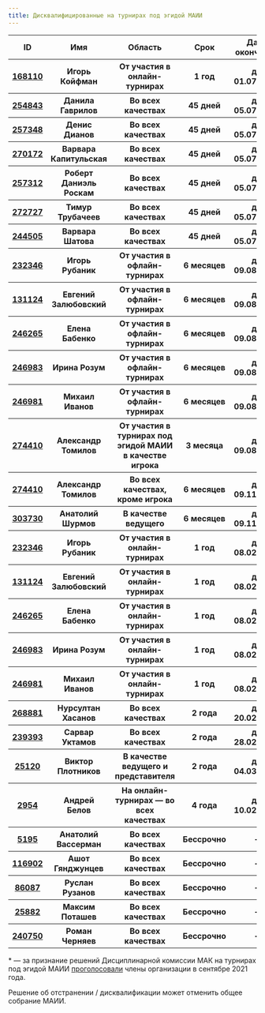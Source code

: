 ```yaml
---
title: Дисквалифицированные на турнирах под эгидой МАИИ
---
```

<table class="uk-table uk-table-divider uk-table-hover">
<thead>
  <tr>
  <th>ID</th>
  <th>Имя</th>
  <th>Область</th>
  <th>Срок</th>
  <th>Дата окончания</th>
  <th>Комментарий</th>
  </tr>
</thead>
<tbody>
<tr>
  <th><a href="https://rating.maii.li/b/player/168110">168110</a></th>
  <th>Игорь Койфман</th>
  <th>От участия в онлайн-турнирах</th>
  <th>1 год</th>
  <th>до 01.07.2024</th>
  <th>По <a href="https://www.maii.li/docs/2023-08-17-reshenie-dg-11-(po-povodu-igorya-kojfmana)/">решению ДГ №11</a></th>
  </tr>
   <tr>
  <th><a href="https://rating.maii.li/b/player/254843">254843</a></th>
  <th>Данила Гаврилов</th>
  <th>Во всех качествах</th>
  <th>45 дней</th>
  <th>до 05.07.2024</th>
  <th>По <a href="https://www.maii.li/docs/2024-05-20-reshenie-dg-17/">решению ДГ №17</a></th>
  </tr>
   <tr>
  <th><a href="https://rating.maii.li/b/player/257348">257348</a></th>
  <th>Денис Дианов</th>
  <th>Во всех качествах</th>
  <th>45 дней</th>
  <th>до 05.07.2024</th>
  <th>По <a href="https://www.maii.li/docs/2024-05-20-reshenie-dg-17/">решению ДГ №17</a></th>
  </tr>
   <tr>
  <th><a href="https://rating.maii.li/b/player/270172">270172</a></th>
  <th>Варвара Капитульская</th>
  <th>Во всех качествах</th>
  <th>45 дней</th>
  <th>до 05.07.2024</th>
  <th>По <a href="https://www.maii.li/docs/2024-05-20-reshenie-dg-17/">решению ДГ №17</a></th>
  </tr>
   <tr>
  <th><a href="https://rating.maii.li/b/player/257312">257312</a></th>
  <th>Роберт Даниэль Роскам</th>
  <th>Во всех качествах</th>
  <th>45 дней</th>
  <th>до 05.07.2024</th>
  <th>По <a href="https://www.maii.li/docs/2024-05-20-reshenie-dg-17/">решению ДГ №17</a></th>
  </tr>
   <tr>
  <th><a href="https://rating.maii.li/b/player/272727">272727</a></th>
  <th>Тимур Трубачеев</th>
  <th>Во всех качествах</th>
  <th>45 дней</th>
  <th>до 05.07.2024</th>
  <th>По <a href="https://www.maii.li/docs/2024-05-20-reshenie-dg-17/">решению ДГ №17</a></th>
  </tr>
     <tr>
  <th><a href="https://rating.maii.li/b/player/244505">244505</a></th>
  <th>Варвара Шатова</th>
  <th>Во всех качествах</th>
  <th>45 дней</th>
  <th>до 05.07.2024</th>
  <th>По <a href="https://www.maii.li/docs/2024-05-20-reshenie-dg-17/">решению ДГ №17</a></th>
  </tr>
<tr>
  <th><a href="https://rating.maii.li/b/player/232346">232346</a></th>
  <th>Игорь Рубаник</th>
  <th>От участия в офлайн-турнирах</th>
  <th>6 месяцев</th>
  <th>до 09.08.2024</th>
  <th>По <a href="https://www.maii.li/docs/2024-02-08-reshenie-dg-12-(po-povodu-komandy-polusuharik)/">решению ДГ №12</a></th>
  </tr>
<tr>
  <th><a href="https://rating.maii.li/b/player/131124">131124</a></th>
  <th>Евгений Залюбовский</th>
  <th>От участия в офлайн-турнирах</th>
  <th>6 месяцев</th>
  <th>до 09.08.2024</th>
  <th>По <a href="https://www.maii.li/docs/2024-02-08-reshenie-dg-12-(po-povodu-komandy-polusuharik)/">решению ДГ №12</a></th>
  </tr>
<tr>
  <th><a href="https://rating.maii.li/b/player/246265">246265</a></th>
  <th>Елена Бабенко</th>
  <th>От участия в офлайн-турнирах</th>
  <th>6 месяцев</th>
  <th>до 09.08.2024</th>
  <th>По <a href="https://www.maii.li/docs/2024-02-08-reshenie-dg-12-(po-povodu-komandy-polusuharik)/">решению ДГ №12</a></th>
  </tr>
<tr>
  <th><a href="https://rating.maii.li/b/player/246983">246983</a></th>
  <th>Ирина Розум</th>
  <th>От участия в офлайн-турнирах</th>
  <th>6 месяцев</th>
  <th>до 09.08.2024</th>
  <th>По <a href="https://www.maii.li/docs/2024-02-08-reshenie-dg-12-(po-povodu-komandy-polusuharik)/">решению ДГ №12</a></th>
  </tr>
<tr>
  <th><a href="https://rating.maii.li/b/player/246981">246981</a></th>
  <th>Михаил Иванов</th>
  <th>От участия в офлайн-турнирах</th>
  <th>6 месяцев</th>
  <th>до 09.08.2024</th>
  <th>По <a href="https://www.maii.li/docs/2024-02-08-reshenie-dg-12-(po-povodu-komandy-polusuharik)/">решению ДГ №12</a></th>
  </tr>
<tr>
  <th><a href="https://rating.maii.li/b/player/274410">274410</a></th>
  <th>Александр Томилов</th>
  <th>От участия в турнирах под эгидой МАИИ в качестве игрока</th>
  <th>3 месяца</th>
  <th>до 09.08.2024</th>
  <th>По <a href="https://www.maii.li/docs/2024-05-09-reshenie-dg-16-(po-povodu-komandy-zhaki-fresko)/">решению ДГ №16</a></th>
  </tr>
<tr>
  <th><a href="https://rating.maii.li/b/player/274410">274410</a></th>
  <th>Александр Томилов</th>
  <th>Во всех качествах, кроме игрока</th>
  <th>6 месяцев</th>
  <th>до 09.11.2024</th>
  <th>По <a href="https://www.maii.li/docs/2024-05-09-reshenie-dg-16-(po-povodu-komandy-zhaki-fresko)/">решению ДГ №16</a></th>
  </tr>
<tr>
  <th><a href="https://rating.maii.li/b/player/303730">303730</a></th>
  <th>Анатолий Шурмов</th>
  <th>В качестве ведущего</th>
  <th>6 месяцев</th>
  <th>до 09.11.2024</th>
  <th>По <a href="https://www.maii.li/docs/2024-05-09-reshenie-dg-16-(po-povodu-komandy-zhaki-fresko)/">решению ДГ №16</a></th>
  </tr>
<tr>
  <th><a href="https://rating.maii.li/b/player/232346">232346</a></th>
  <th>Игорь Рубаник</th>
  <th>От участия в онлайн-турнирах</th>
  <th>1 год</th>
  <th>до 08.02.2025</th>
  <th>По <a href="https://www.maii.li/docs/2024-02-08-reshenie-dg-12-(po-povodu-komandy-polusuharik)/">решению ДГ №12</a></th>
  </tr>
<tr>
  <th><a href="https://rating.maii.li/b/player/131124">131124</a></th>
  <th>Евгений Залюбовский</th>
  <th>От участия в онлайн-турнирах</th>
  <th>1 год</th>
  <th>до 08.02.2025</th>
  <th>По <a href="https://www.maii.li/docs/2024-02-08-reshenie-dg-12-(po-povodu-komandy-polusuharik)/">решению ДГ №12</a></th>
  </tr>
<tr>
  <th><a href="https://rating.maii.li/b/player/246265">246265</a></th>
  <th>Елена Бабенко</th>
  <th>От участия в онлайн-турнирах</th>
  <th>1 год</th>
  <th>до 08.02.2025</th>
  <th>По <a href="https://www.maii.li/docs/2024-02-08-reshenie-dg-12-(po-povodu-komandy-polusuharik)/">решению ДГ №12</a></th>
  </tr>
<tr>
  <th><a href="https://rating.maii.li/b/player/246983">246983</a></th>
  <th>Ирина Розум</th>
  <th>От участия в онлайн-турнирах</th>
  <th>1 год</th>
  <th>до 08.02.2025</th>
  <th>По <a href="https://www.maii.li/docs/2024-02-08-reshenie-dg-12-(po-povodu-komandy-polusuharik)/">решению ДГ №12</a></th>
  </tr>
<tr>
  <th><a href="https://rating.maii.li/b/player/246981">246981</a></th>
  <th>Михаил Иванов</th>
  <th>От участия в онлайн-турнирах</th>
  <th>1 год</th>
  <th>до 08.02.2025</th>
  <th>По <a href="https://www.maii.li/docs/2024-02-08-reshenie-dg-12-(po-povodu-komandy-polusuharik)/">решению ДГ №12</a></th>
  </tr>
<tr>
  <th><a href="https://rating.maii.li/b/player/268881">268881</a></th>
  <th>Нурсултан Хасанов</th>
  <th>Во всех качествах</th>
  <th>2 года</th>
  <th>до 20.02.2025</th>
  <th>По <a href="https://www.maii.li/docs/2023-02-20-reshenie-dg-4-(po-povodu-diskvalifikacii-nursultana-hasanova)/">решению ДГ №4</a></th>
  </tr>
<tr>
  <th><a href="https://rating.maii.li/b/player/239393">239393</a></th>
  <th>Сарвар Уктамов</th>
  <th>Во всех качествах</th>
  <th>2 года</th>
  <th>до 28.02.2025</th>
  <th>По <a href="https://www.maii.li/docs/2023-02-28-reshenie-dg-6-(po-povodu-diskvalifikacii-sarvara-uktamova)/">решению ДГ №6</a></th>
  </tr>
<tr>
  <th><a href="https://rating.maii.li/b/player/25120">25120</a></th>
  <th>Виктор Плотников</th>
  <th>В качестве ведущего и представителя</th>
  <th>2 года</th>
  <th>до 04.03.2025</th>
  <th>По <a href="https://www.maii.li/docs/2023-03-04-reshenie-dg-7-(po-povodu-diskvalifikacii-viktora-plotnikova)/">решению ДГ №7</a></th>
  </tr>
<tr>
  <th><a href="https://rating.maii.li/b/player/2954">2954</a></th>
  <th>Андрей Белов</th>
  <th>На онлайн-турнирах — во всех качествах</th>
  <th>4 года</th>
  <th>до 10.02.2026</th>
  <th>По <a href="https://www.maii.li/docs/2022-02-10-reshenie-dg-2-(po-povodu-diskvalifikacii-andreya-belova)/">решению ДГ №2</a></th>
  </tr>
<tr>
  <th><a href="https://rating.maii.li/b/player/5195/">5195</a></th>
  <th>Анатолий Вассерман</th>
  <th>Во всех качествах</th>
  <th>Бессрочно</th>
  <th>-</th>
  <th>По <a href="https://www.maii.li/docs/2022-05-02-protokol-obshego-sobraniya-maii-ot-30.04.2022/">решению ОС МАИИ</a></th>
  </tr>
<tr>
  <th><a href="https://rating.maii.li/b/player/116902">116902</a></th>
  <th>Ашот Гянджунцев</th>
  <th>Во всех качествах</th>
  <th>Бессрочно</th>
  <th>-</th>
  <th>По <a href="https://teletype.in/@diskom/mak_11.01.2019">решению ДК МАК</a><a href="note">*</a></th>
  </tr>
<tr>
  <th><a href="https://rating.maii.li/b/player/86087">86087</a></th>
  <th>Руслан Рузанов</th>
  <th>Во всех качествах</th>
  <th>Бессрочно</th>
  <th>-</th>
  <th>По <a href="https://teletype.in/@diskom/mak_09.09.2015_3">решению ДК МАК</a><a href="note">*</a></th>
  </tr>
<tr>
  <th><a href="https://rating.maii.li/b/player/25882">25882</a></th>
  <th>Максим Поташев</th>
  <th>Во всех качествах</th>
  <th>Бессрочно</th>
  <th>-</th>
  <th>По <a href="https://www.maii.li/docs/2022-12-21-protokol-obshego-sobraniya-maii-ot-21.12.2022/">решению ОС МАИИ</a></th>
  </tr>
<tr>
  <th><a href="https://rating.maii.li/b/player/240750">240750</a></th>
  <th>Роман Черняев</th>
  <th>Во всех качествах</th>
  <th>Бессрочно</th>
  <th>-</th>
  <th>По <a href="https://www.maii.li/docs/2023-04-06-reshenie-dg-9-(po-povodu-bessrochnoj-diskvalifikacii-romana-chernyaeva)/">решению ДГ №9</a></th>
  </tr>
</tbody>
</table>

<a name="note"></a>\* — за признание решений Дисциплинарной комиссии МАК на турнирах под эгидой МАИИ [проголосовали](https://www.maii.li/news/2021-09-14-diskvalifikacii-dk-mak:-rezultaty-pervogo-golosovaniya-i-anons-povtornogo/) члены организации в сентябре 2021 года.

Решение об отстранении / дисквалификации может отменить общее собрание МАИИ.
